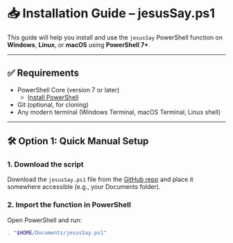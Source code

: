 # 📥 Installation Guide – jesusSay.ps1

This guide will help you install and use the `jesusSay` PowerShell function on **Windows**, **Linux**, or **macOS** using **PowerShell 7+**.

---

## ✅ Requirements

- PowerShell Core (version 7 or later)
  - [Install PowerShell](https://learn.microsoft.com/en-us/powershell/scripting/install/installing-powershell)
- Git (optional, for cloning)
- Any modern terminal (Windows Terminal, macOS Terminal, Linux shell)

---

## 🛠️ Option 1: Quick Manual Setup

### 1. Download the script

Download the `jesusSay.ps1` file from the [GitHub repo](https://github.com/YOUR-USERNAME/jesusSay) and place it somewhere accessible (e.g., your Documents folder).

### 2. Import the function in PowerShell

Open PowerShell and run:

```powershell
. "$HOME/Documents/jesusSay.ps1"
```
